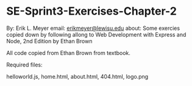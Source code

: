 # SE-Sprint3-Exercises-Chapter-2
By: Erik L. Meyer
email: erikmeyer@lewisu.edu
about: Some exercies copied down by following allong to Web Development with Express and Node, 2nd 
    Edition by Ethan Brown

All code copied from Ethan Brown from textbook.

Required files:

helloworld.js, home.html, about.html, 404.html, logo.png